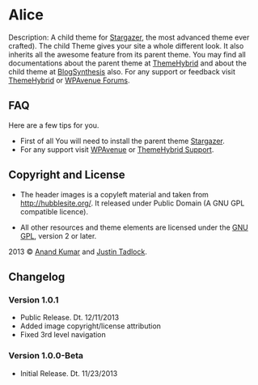 # Alice

Description: A child theme for [Stargazer](http://themehybrid.com/themes/stargazer), the most advanced theme ever crafted). The child Theme gives your site a whole different look. It also inherits all the awesome feature from its parent theme. You may find all documentations about the parent theme at [ThemeHybrid](http://themehybrid.com/) and about the child theme at [BlogSynthesis](http://www.blogsynthesis.com/themes/alice/) also. For any support or feedback visit [ThemeHybrid](http://themehybrid.com/themes/alice) or [WPAvenue Forums](http://www.wpavenue.com/help/).

## FAQ

Here are a few tips for you.
* First of all You will need to install the parent theme [Stargazer](http://themehybrid.com/themes/stargazer).
* For any support visit [WPAvenue](http://www.wpavenue.com) or [ThemeHybrid Support](http://themehybrid.com/support).

## Copyright and License
* The header images is a copyleft material and taken from http://hubblesite.org/. It released under Public Domain (A GNU GPL compatible licence).

* All other resources and theme elements are licensed under the [GNU GPL](http://www.gnu.org/licenses/old-licenses/gpl-2.0.html), version 2 or later.

2013 &copy; [Anand Kumar](http://www.blogsynthesis.com) and [Justin Tadlock](http://justintadlock.com).

## Changelog

### Version 1.0.1

* Public Release. Dt. 12/11/2013
* Added image copyright/license attribution
* Fixed 3rd level navigation

### Version 1.0.0-Beta

* Initial Release. Dt. 11/23/2013
